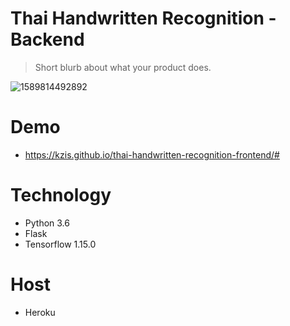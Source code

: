 # Thai Handwritten Recognition - Backend
> Short blurb about what your product does.

![1589814492892](https://user-images.githubusercontent.com/25294734/82229109-342eb400-9954-11ea-8b0f-8e15b5ab6d3e.gif)

# Demo
- https://kzis.github.io/thai-handwritten-recognition-frontend/#

# Technology
- Python 3.6
- Flask
- Tensorflow 1.15.0

# Host
- Heroku



 
